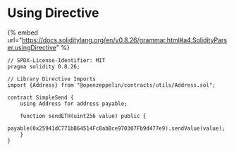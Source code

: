 # Using Directive

{% embed url="https://docs.soliditylang.org/en/v0.8.26/grammar.html#a4.SolidityParser.usingDirective" %}

```solidity
// SPDX-License-Identifier: MIT
pragma solidity 0.8.26;

// Library Directive Imports
import {Address} from "@openzeppelin/contracts/utils/Address.sol";

contract SimpleSend {
    using Address for address payable;
    
    function sendETH(uint256 value) public {
        payable(0x25941dC771bB64514Fc8abBce970307Fb9d477e9).sendValue(value);
    }
}
```
